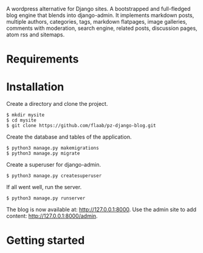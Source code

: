 A wordpress alternative for Django sites. A bootstrapped and full-fledged blog engine that blends into django-admin. It implements markdown posts, multiple authors, categories, tags, markdown flatpages, image galleries, comments with moderation, search engine, related posts, discussion pages, atom rss and sitemaps.

# Requirements

# Installation
Create a directory and clone the project.
```
$ mkdir mysite
$ cd mysite
$ git clone https://github.com/flaab/pz-django-blog.git
```
Create the database and tables of the application.
```
$ python3 manage.py makemigrations
$ python3 manage.py migrate
```
Create a superuser for django-admin.
```
$ python3 manage.py createsuperuser
```
If all went well, run the server.
```
$ python3 manage.py runserver
```
The blog is now available at: http://127.0.0.1:8000.
Use the admin site to add content: http://127.0.0.1:8000/admin. 

# Getting started
